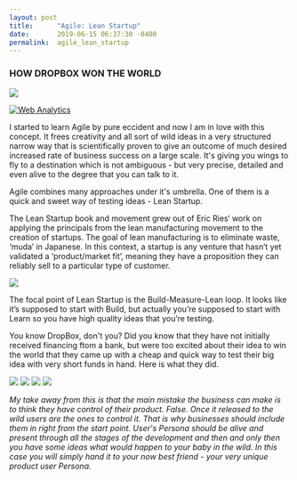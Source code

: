 ```yaml
---
layout: post
title:      "Agile: Lean Startup"
date:       2019-06-15 06:37:30 -0400
permalink:  agile_lean_startup
---
```


### HOW DROPBOX WON THE WORLD
![](https://live.staticflickr.com/65535/48066213323_993d752b8b_o_d.png)

<!-- Default Statcounter code for Hello World
http://olena-ageyeva.com/ -->
<script type="text/javascript">
var sc_project=12025934; 
var sc_invisible=1; 
var sc_security="1da51dae"; 
</script>
<script type="text/javascript"
src="https://www.statcounter.com/counter/counter.js"
async></script>
<noscript><div class="statcounter"><a title="Web Analytics"
href="https://statcounter.com/" target="_blank"><img
class="statcounter"
src="https://c.statcounter.com/12025934/0/1da51dae/1/"
alt="Web Analytics"></a></div></noscript>
<!-- End of Statcounter Code -->


I started to learn Agile by pure eccident and now I am in love with this concept. It frees creativity and all sort of wild ideas in a very structured narrow way that is scientifically proven to give an outcome of much desired increased rate of business success on a large scale. It's giving you wings to fly to a destination which is not ambiguous - but very precise, detailed and even alive to the degree that you can talk to it. 

Agile combines many approaches under it's umbrella. One of them is a quick and sweet way of testing ideas - Lean Startup.

The Lean Startup book and movement grew out of Eric Ries‘ work on applying the principals from the lean manufacturing movement to the creation of startups. The goal of lean manufacturing is to eliminate waste, ‘muda’ in Japanese. In this context, a startup is any venture that hasn’t yet validated a ‘product/market fit’, meaning they have a proposition they can reliably sell to a particular type of customer.

![](https://live.staticflickr.com/65535/48065916981_e4dab5d171.jpg)

The focal point of Lean Startup is the Build-Measure-Lean loop. It looks like it’s supposed to start with Build, but actually you’re supposed to start with Learn so you have high quality ideas that you’re testing.

You know DropBox, don't you? Did you know that they have not initially received financing ftom a bank, but were too excited about their idea to win the world that they came up with a cheap and quick way to test their big idea with very short funds in hand. Here is what they did.


![](https://live.staticflickr.com/65535/48065910366_04e37f6a94_o_d.png)
![](https://live.staticflickr.com/65535/48065959293_0e64a47805_o_d.png)
![](https://live.staticflickr.com/65535/48065959293_0e64a47805_o_d.png)
![](https://live.staticflickr.com/65535/48065960781_9cd3c8a016_o_d.png)


*My take away from this is that the main mistake the business can make is to think they have control of their product. False. Once it released to the wild users are the ones to control it. That is why businesses should include them in right from the start point. User's Persona should be alive and present through all the stages of the development and then and only then you have some ideas what would happen to your baby in the wild. In this case you will simply hand it to your now best friend - your very unique product user Persona.*
